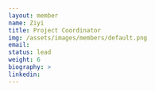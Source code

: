 ```yaml
---
layout: member
name: Ziyi
title: Project Coordinator
img: /assets/images/members/default.png
email:
status: lead
weight: 6
biography: >
linkedin:
---
```


